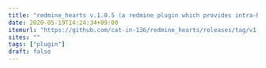 ```yaml
---
title: "redmine_hearts v.1.0.5 (a redmine plugin which provides intra-Redmine Like/Fav reactions)"
date: 2020-05-19T14:24:34+09:00
itemurl: "https://github.com/cat-in-136/redmine_hearts/releases/tag/v1.0.5"
sites: ""
tags: ["plugin"]
draft: false
---
```


